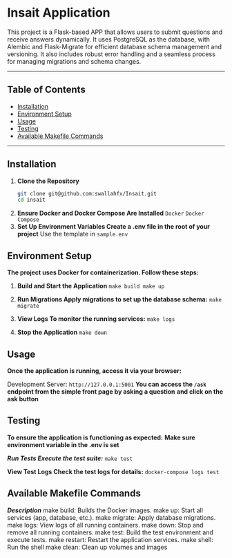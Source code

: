 # Insait Application

This project is a Flask-based APP that allows users to submit questions and receive answers dynamically. It uses PostgreSQL as the database, with Alembic and Flask-Migrate for efficient database schema management and versioning. It also includes robust error handling and a seamless process for managing migrations and schema changes.

---

## Table of Contents

- [Installation](#installation)
- [Environment Setup](#environment-setup)
- [Usage](#usage)
- [Testing](#testing)
- [Available Makefile Commands](#available-makefile-commands)

---

## Installation

1. **Clone the Repository**
   ```bash
   git clone git@github.com:swallahfx/Insait.git
   cd insait
   ```
2. **Ensure Docker and Docker Compose Are Installed**
    `Docker`
    `Docker Compose`
3. **Set Up Environment Variables Create a .env file in the root of your project**
   Use the template in `sample.env`


## Environment Setup

**The project uses Docker for containerization. Follow these steps:**
1. **Build and Start the Application**
    `make build
     make up `

2. **Run Migrations Apply migrations to set up the database schema:**
     `make migrate`

3. **View Logs To monitor the running services:**
     `make logs`

4. **Stop the Application**
     `make down`


## Usage
**Once the application is running, access it via your browser:**

Development Server: `http://127.0.0.1:5001`
**You can access the `/ask` endpoint from the simple front page by asking a question**
**and click on the ask button**


## Testing
**To ensure the application is functioning as expected:**
**Make sure environment variable in the .env is set**

***Run Tests Execute the test suite:***
    `make test `

**View Test Logs Check the test logs for details:**
    `docker-compose logs test`

## Available Makefile Commands
***Description***
make build:	Builds the Docker images.
make up:	Start all services (app, database, etc.).
make migrate:	Apply database migrations.
make logs:	View logs of all running containers.
make down:	Stop and remove all running containers.
make test:	Build the test environment and execute tests.
make restart:	Restart the application services.
make shell:	Run the shell
make clean:	Clean up volumes and images
